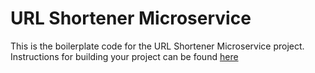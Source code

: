 # URL Shortener Microservice

This is the boilerplate code for the URL Shortener Microservice project. Instructions for building your project can be found [here](https://www.freecodecamp.org/learn/back-end-development-and-apis/back-end-development-and-apis-projects/url-shortener-microservice.)
